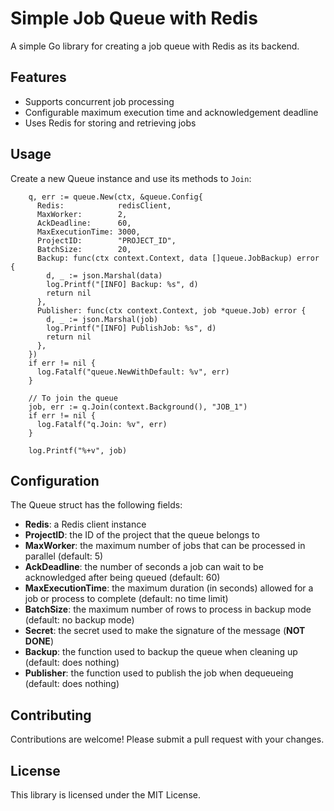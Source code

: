 # Simple Job Queue with Redis

A simple Go library for creating a job queue with Redis as its backend.

## Features

* Supports concurrent job processing
* Configurable maximum execution time and acknowledgement deadline
* Uses Redis for storing and retrieving jobs

## Usage
Create a new Queue instance and use its methods to ```Join```:

```golang
    q, err := queue.New(ctx, &queue.Config{
      Redis:            redisClient,
      MaxWorker:        2,
      AckDeadline:      60,
      MaxExecutionTime: 3000,
      ProjectID:        "PROJECT_ID",
      BatchSize:        20,
      Backup: func(ctx context.Context, data []queue.JobBackup) error {
        d, _ := json.Marshal(data)
        log.Printf("[INFO] Backup: %s", d)
        return nil
      },
      Publisher: func(ctx context.Context, job *queue.Job) error {
        d, _ := json.Marshal(job)
        log.Printf("[INFO] PublishJob: %s", d)
        return nil
      },
    })
    if err != nil {
      log.Fatalf("queue.NewWithDefault: %v", err)
    }

    // To join the queue
    job, err := q.Join(context.Background(), "JOB_1")
    if err != nil {
      log.Fatalf("q.Join: %v", err)
    }
  
    log.Printf("%+v", job)
```

## Configuration
The Queue struct has the following fields:
  -  **Redis**: a Redis client instance
  -  **ProjectID**: the ID of the project that the queue belongs to
  -  **MaxWorker**: the maximum number of jobs that can be processed in parallel (default: 5)
  -  **AckDeadline**: the number of seconds a job can wait to be acknowledged after being queued (default: 60)
  -  **MaxExecutionTime**: the maximum duration (in seconds) allowed for a job or process to complete (default: no time limit)
  -  **BatchSize**: the maximum number of rows to process in backup mode (default: no backup mode)
  -  **Secret**: the secret used to make the signature of the message (**NOT DONE**)
  -  **Backup**: the function used to backup the queue when cleaning up (default: does nothing)
  -  **Publisher**: the function used to publish the job when dequeueing (default: does nothing)

## Contributing
Contributions are welcome! Please submit a pull request with your changes.

## License
This library is licensed under the MIT License.
